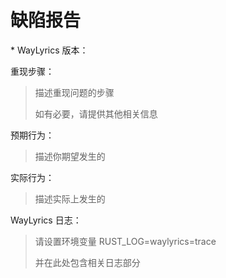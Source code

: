 # 缺陷报告
\* WayLyrics 版本：

重现步骤：

> 描述重现问题的步骤
> 
> 如有必要，请提供其他相关信息

预期行为：
> 描述你期望发生的

实际行为：
> 描述实际上发生的

WayLyrics 日志：
> 请设置环境变量 RUST_LOG=waylyrics=trace
>
> 并在此处包含相关日志部分
